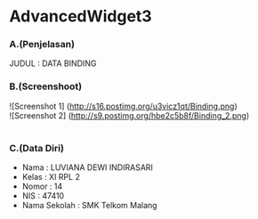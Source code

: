# AdvancedWidget3

### A.(Penjelasan)
JUDUL : DATA BINDING
<br>
### B.(Screenshoot)
![Screenshot 1] (http://s16.postimg.org/u3vicz1qt/Binding.png) <br>
![Screenshot 2] (http://s9.postimg.org/hbe2c5b8f/Binding_2.png) <br>
<br>
### C.(Data Diri)
- Nama    : LUVIANA DEWI INDIRASARI
- Kelas   : XI RPL 2
- Nomor   : 14
- NIS     : 47410
- Nama Sekolah    : SMK Telkom Malang
